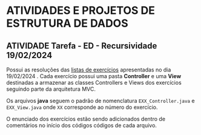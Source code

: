﻿# ATIVIDADES E PROJETOS DE ESTRUTURA DE DADOS

## ATIVIDADE Tarefa - ED - Recursividade 19/02/2024
Possui as resoluções das [listas de exercícios](https://drive.google.com/file/d/1HBo37O7yBpyHvfw_xBG7Jo20Y3pZGO-S/view) apresentadas no dia 19/02/2024 . Cada exercício possui uma pasta **Controller** e uma **View** destinadas a armazenar as classes Controllers e Views dos exercícios seguindo parte da arquitetura MVC.

Os arquivos **java** seguem o padrão de nomenclatura `EXX_Controller.java` e `EXX_View.java` onde `XX` corresponde ao número do exercício.

O enunciado dos exercícios estão sendo adicionados dentro de comentários no início dos códigos códigos de cada arquivo.
